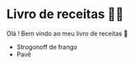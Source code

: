 # Livro de receitas :man_cook:

Olá ! Bem vindo ao meu livro de receitas :wave:

- Strogonoff de frango 
- Pavê
